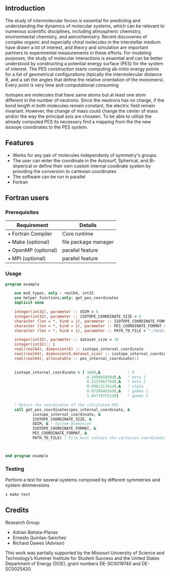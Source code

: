 ## Introduction
The study of intermolecular forces is essential for predicting and
understanding the dynamics of molecular systems, which can be relevant to
numerous scientific disciplines, including atmospheric chemistry,
environmental chemistry, and astrochemistry. Recent discoveries of complex
organic and especially chiral molecules in the interstellar medium have drawn
a lot of interest, and theory and simulation are important partners to
experimental measurements in these efforts. For modeling purposes, the study of molecular 
interactions is essential and can be better understood by constructing a potential energy surface (PES) 
for the system of interest. The PES construction starts computing ab-initio energy points for a list of geometrical configurations (tipically the intermolecular distance R, 
and a set the angles that define the relative orientation of the monomers). Every point is very time and computational consuming

Isotopes are molecules that have same atoms but at least one atom different in the number of neutrons. Since the 
neutrons has no charge, if the bond length in both molecules remain constant, the electric field remain invariant. However, the change of mass could change the center of mass and/or the way the principal axis are choseen. To be able to utilize the already computed PES its necessary find a mapping from the the new isosope coordinates to the PES system.

## Features
- Works for any pair of molecules independenly of symmetry's groups.
- The user can enter the coordinate in the Autosurf, Spherical, and Bi-shperical  or define their own custom internal coodinate system by providing the conversion to cartesian coordinates
- The software can be run in parallel 
- Fortran  

## Fortran users
### Prerequisites



| Requirement                          | Details                          |
|--------------------------------------|----------------------------------|
| • Fortran Compiler                   | Core runtime                     |
| • Make (optional)                    | file package manager             |
| • OpenMP (optional)                  | parallel feature                 |
| • MPI (optional)                     | parallel feature                 |

### Usage


```fortran
program example

    use mod_types, only : real64, int32
    use helper_functions,only: get_pes_coordinates
    implicit none

    integer(int32), parameter :: XDIM = 6
    integer(int32), parameter :: ISOTOPE_COORDINATE_SIZE = 6
    character (len = *, kind = 1), parameter :: ISOTOPE_COORDINATE_FORMAT = "Autosurf"
    character (len = *, kind = 1), parameter :: PES_COORDINATE_FORMAT = "Autosurf"
    character (len = *, kind = 1), parameter :: PATH_TO_FILE = "./test/6DCase/input.dat"

    integer(int32), parameter :: dataset_size = 10
    integer(int32):: i
    real(real64), dimension(6) :: isotope_internal_coordinate
    real(real64), dimension(6,dataset_size) :: isotope_internal_coordinate_array
    real(real64), allocatable :: pes_internal_coordinate(:)

   
    isotope_internal_coordinate = [ 10d0,&            ! R
                                    0.349065850d0,&   ! beta 1
                                    0.523598776d0,&   ! beta 2
                                    0.698131701d0,&   ! alpha
                                    0.872664626d0,&   ! gamma 1 
                                    1.047197551d0]    ! gamma 2

    ! Return the coordinates of the calculated PES
    call get_pes_coordinates(pes_internal_coordinate, &
            isotope_internal_coordinate, &
            ISOTOPE_COORDINATE_SIZE, &
            XDIM, & ! System Dimension
            ISOTOPE_COORDINATE_FORMAT, &
            PES_COORDINATE_FORMAT, &
            PATH_TO_FILE) ! File must contain the cartesian coordinates and masses of atoms for each molecule



end program example
```



### Testing
Perform a test for several systems composed by different symmetries and system dimmensions 
```sh
❯ make test
```

## Credits
Research Group:
- Adrian Batista-Planas
- Ernesto Quintas-Sanchez
- Richard Dawes (Advisor)

This work was partially supported by the Missouri University of Science and Technology’s Kummer Institute for Student Success and the United States Department of Energy (DOE), grant numbers DE-SC0019740 and DE-SC0025420.



